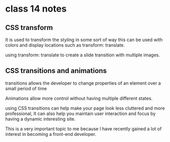 # class 14 notes

## CSS transform

It is used to transform the styling in some sort of way this can be used with colors and display locations such as transform: translate.

using transform: translate to create a slide transition with multiple images.

## CSS transitions and animations

transitions allows the developer to change properties of an element over a small period of time

Animations allow more control without having multiple different states.

using CSS transitions can help make your page look less cluttered and more professional, It can also help you maintain user interaction and focus by having a dynamic interesting site.

This is a very important topic to me because I have recently gained a lot of interest in becoming a front-end developer.

